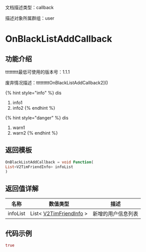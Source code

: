 文档描述类型：callback

描述对象所属群组：user

# OnBlackListAddCallback

## 功能介绍

ttttttttt最低可使用的版本号：1.1.1

废弃情况描述：tttttttttOnBlackListAddCallback2]()

{% hint style="info" %}
dis
1. info1
2. info2
{% endhint %}


{% hint style="danger" %}
dis
1. warn1
2. warn2
{% endhint %}

## 返回模板

```dart
OnBlackListAddCallback = void Function(
List<V2TimFriendInfo> infoList
)
```

## 返回值详解

| 名称 | 数值类型 | 描述 |
| ---- | -------- | ---- |
| infoList | List< [V2TimFriendInfo](../class/conversation/V2TimFriendInfo.md) > | 新增的用户信息列表 |
## 代码示例

```dart
true
```